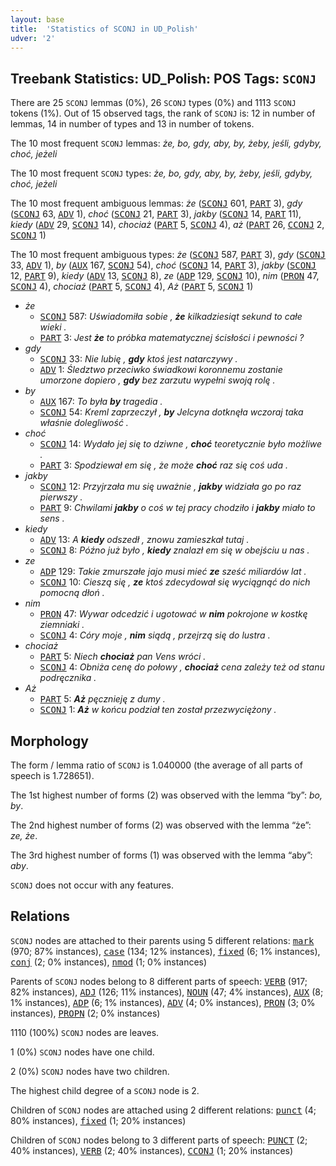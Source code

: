 ```yaml
---
layout: base
title:  'Statistics of SCONJ in UD_Polish'
udver: '2'
---
```


## Treebank Statistics: UD_Polish: POS Tags: `SCONJ`

There are 25 `SCONJ` lemmas (0%), 26 `SCONJ` types (0%) and 1113 `SCONJ` tokens (1%).
Out of 15 observed tags, the rank of `SCONJ` is: 12 in number of lemmas, 14 in number of types and 13 in number of tokens.

The 10 most frequent `SCONJ` lemmas: <em>że, bo, gdy, aby, by, żeby, jeśli, gdyby, choć, jeżeli</em>

The 10 most frequent `SCONJ` types:  <em>że, bo, gdy, aby, by, żeby, jeśli, gdyby, choć, jeżeli</em>

The 10 most frequent ambiguous lemmas: <em>że</em> (<tt><a href="pl-pos-SCONJ.html">SCONJ</a></tt> 601, <tt><a href="pl-pos-PART.html">PART</a></tt> 3), <em>gdy</em> (<tt><a href="pl-pos-SCONJ.html">SCONJ</a></tt> 63, <tt><a href="pl-pos-ADV.html">ADV</a></tt> 1), <em>choć</em> (<tt><a href="pl-pos-SCONJ.html">SCONJ</a></tt> 21, <tt><a href="pl-pos-PART.html">PART</a></tt> 3), <em>jakby</em> (<tt><a href="pl-pos-SCONJ.html">SCONJ</a></tt> 14, <tt><a href="pl-pos-PART.html">PART</a></tt> 11), <em>kiedy</em> (<tt><a href="pl-pos-ADV.html">ADV</a></tt> 29, <tt><a href="pl-pos-SCONJ.html">SCONJ</a></tt> 14), <em>chociaż</em> (<tt><a href="pl-pos-PART.html">PART</a></tt> 5, <tt><a href="pl-pos-SCONJ.html">SCONJ</a></tt> 4), <em>aż</em> (<tt><a href="pl-pos-PART.html">PART</a></tt> 26, <tt><a href="pl-pos-CCONJ.html">CCONJ</a></tt> 2, <tt><a href="pl-pos-SCONJ.html">SCONJ</a></tt> 1)

The 10 most frequent ambiguous types:  <em>że</em> (<tt><a href="pl-pos-SCONJ.html">SCONJ</a></tt> 587, <tt><a href="pl-pos-PART.html">PART</a></tt> 3), <em>gdy</em> (<tt><a href="pl-pos-SCONJ.html">SCONJ</a></tt> 33, <tt><a href="pl-pos-ADV.html">ADV</a></tt> 1), <em>by</em> (<tt><a href="pl-pos-AUX.html">AUX</a></tt> 167, <tt><a href="pl-pos-SCONJ.html">SCONJ</a></tt> 54), <em>choć</em> (<tt><a href="pl-pos-SCONJ.html">SCONJ</a></tt> 14, <tt><a href="pl-pos-PART.html">PART</a></tt> 3), <em>jakby</em> (<tt><a href="pl-pos-SCONJ.html">SCONJ</a></tt> 12, <tt><a href="pl-pos-PART.html">PART</a></tt> 9), <em>kiedy</em> (<tt><a href="pl-pos-ADV.html">ADV</a></tt> 13, <tt><a href="pl-pos-SCONJ.html">SCONJ</a></tt> 8), <em>ze</em> (<tt><a href="pl-pos-ADP.html">ADP</a></tt> 129, <tt><a href="pl-pos-SCONJ.html">SCONJ</a></tt> 10), <em>nim</em> (<tt><a href="pl-pos-PRON.html">PRON</a></tt> 47, <tt><a href="pl-pos-SCONJ.html">SCONJ</a></tt> 4), <em>chociaż</em> (<tt><a href="pl-pos-PART.html">PART</a></tt> 5, <tt><a href="pl-pos-SCONJ.html">SCONJ</a></tt> 4), <em>Aż</em> (<tt><a href="pl-pos-PART.html">PART</a></tt> 5, <tt><a href="pl-pos-SCONJ.html">SCONJ</a></tt> 1)


* <em>że</em>
  * <tt><a href="pl-pos-SCONJ.html">SCONJ</a></tt> 587: <em>Uświadomiła sobie , <b>że</b> kilkadziesiąt sekund to całe wieki .</em>
  * <tt><a href="pl-pos-PART.html">PART</a></tt> 3: <em>Jest <b>że</b> to próbka matematycznej ścisłości i pewności ?</em>
* <em>gdy</em>
  * <tt><a href="pl-pos-SCONJ.html">SCONJ</a></tt> 33: <em>Nie lubię , <b>gdy</b> ktoś jest natarczywy .</em>
  * <tt><a href="pl-pos-ADV.html">ADV</a></tt> 1: <em>Śledztwo przeciwko świadkowi koronnemu zostanie umorzone dopiero , <b>gdy</b> bez zarzutu wypełni swoją rolę .</em>
* <em>by</em>
  * <tt><a href="pl-pos-AUX.html">AUX</a></tt> 167: <em>To była <b>by</b> tragedia .</em>
  * <tt><a href="pl-pos-SCONJ.html">SCONJ</a></tt> 54: <em>Kreml zaprzeczył , <b>by</b> Jelcyna dotknęła wczoraj taka właśnie dolegliwość .</em>
* <em>choć</em>
  * <tt><a href="pl-pos-SCONJ.html">SCONJ</a></tt> 14: <em>Wydało jej się to dziwne , <b>choć</b> teoretycznie było możliwe .</em>
  * <tt><a href="pl-pos-PART.html">PART</a></tt> 3: <em>Spodziewał em się , że może <b>choć</b> raz się coś uda .</em>
* <em>jakby</em>
  * <tt><a href="pl-pos-SCONJ.html">SCONJ</a></tt> 12: <em>Przyjrzała mu się uważnie , <b>jakby</b> widziała go po raz pierwszy .</em>
  * <tt><a href="pl-pos-PART.html">PART</a></tt> 9: <em>Chwilami <b>jakby</b> o coś w tej pracy chodziło i <b>jakby</b> miało to sens .</em>
* <em>kiedy</em>
  * <tt><a href="pl-pos-ADV.html">ADV</a></tt> 13: <em>A <b>kiedy</b> odszedł , znowu zamieszkał tutaj .</em>
  * <tt><a href="pl-pos-SCONJ.html">SCONJ</a></tt> 8: <em>Późno już było , <b>kiedy</b> znalazł em się w obejściu u nas .</em>
* <em>ze</em>
  * <tt><a href="pl-pos-ADP.html">ADP</a></tt> 129: <em>Takie zmurszałe jajo musi mieć <b>ze</b> sześć miliardów lat .</em>
  * <tt><a href="pl-pos-SCONJ.html">SCONJ</a></tt> 10: <em>Cieszą się , <b>ze</b> ktoś zdecydował się wyciągnąć do nich pomocną dłoń .</em>
* <em>nim</em>
  * <tt><a href="pl-pos-PRON.html">PRON</a></tt> 47: <em>Wywar odcedzić i ugotować w <b>nim</b> pokrojone w kostkę ziemniaki .</em>
  * <tt><a href="pl-pos-SCONJ.html">SCONJ</a></tt> 4: <em>Córy moje , <b>nim</b> siądą , przejrzą się do lustra .</em>
* <em>chociaż</em>
  * <tt><a href="pl-pos-PART.html">PART</a></tt> 5: <em>Niech <b>chociaż</b> pan Vens wróci .</em>
  * <tt><a href="pl-pos-SCONJ.html">SCONJ</a></tt> 4: <em>Obniża cenę do połowy , <b>chociaż</b> cena zależy też od stanu podręcznika .</em>
* <em>Aż</em>
  * <tt><a href="pl-pos-PART.html">PART</a></tt> 5: <em><b>Aż</b> pęcznieję z dumy .</em>
  * <tt><a href="pl-pos-SCONJ.html">SCONJ</a></tt> 1: <em><b>Aż</b> w końcu podział ten został przezwyciężony .</em>

## Morphology

The form / lemma ratio of `SCONJ` is 1.040000 (the average of all parts of speech is 1.728651).

The 1st highest number of forms (2) was observed with the lemma “by”: <em>bo, by</em>.

The 2nd highest number of forms (2) was observed with the lemma “że”: <em>ze, że</em>.

The 3rd highest number of forms (1) was observed with the lemma “aby”: <em>aby</em>.

`SCONJ` does not occur with any features.


## Relations

`SCONJ` nodes are attached to their parents using 5 different relations: <tt><a href="pl-dep-mark.html">mark</a></tt> (970; 87% instances), <tt><a href="pl-dep-case.html">case</a></tt> (134; 12% instances), <tt><a href="pl-dep-fixed.html">fixed</a></tt> (6; 1% instances), <tt><a href="pl-dep-conj.html">conj</a></tt> (2; 0% instances), <tt><a href="pl-dep-nmod.html">nmod</a></tt> (1; 0% instances)

Parents of `SCONJ` nodes belong to 8 different parts of speech: <tt><a href="pl-pos-VERB.html">VERB</a></tt> (917; 82% instances), <tt><a href="pl-pos-ADJ.html">ADJ</a></tt> (126; 11% instances), <tt><a href="pl-pos-NOUN.html">NOUN</a></tt> (47; 4% instances), <tt><a href="pl-pos-AUX.html">AUX</a></tt> (8; 1% instances), <tt><a href="pl-pos-ADP.html">ADP</a></tt> (6; 1% instances), <tt><a href="pl-pos-ADV.html">ADV</a></tt> (4; 0% instances), <tt><a href="pl-pos-PRON.html">PRON</a></tt> (3; 0% instances), <tt><a href="pl-pos-PROPN.html">PROPN</a></tt> (2; 0% instances)

1110 (100%) `SCONJ` nodes are leaves.

1 (0%) `SCONJ` nodes have one child.

2 (0%) `SCONJ` nodes have two children.

The highest child degree of a `SCONJ` node is 2.

Children of `SCONJ` nodes are attached using 2 different relations: <tt><a href="pl-dep-punct.html">punct</a></tt> (4; 80% instances), <tt><a href="pl-dep-fixed.html">fixed</a></tt> (1; 20% instances)

Children of `SCONJ` nodes belong to 3 different parts of speech: <tt><a href="pl-pos-PUNCT.html">PUNCT</a></tt> (2; 40% instances), <tt><a href="pl-pos-VERB.html">VERB</a></tt> (2; 40% instances), <tt><a href="pl-pos-CCONJ.html">CCONJ</a></tt> (1; 20% instances)

